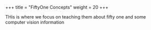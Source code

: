 +++
title = "FiftyOne Concepts"
weight = 20
+++

THis is where we focus on teaching them about fifty one and some computer vision information